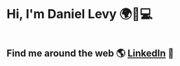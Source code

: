 # Hi, I'm Daniel Levy 🌍🦾💻

<img src="">


## Find me around the web 🌎 <a href="https://www.linkedin.com/in/daniel-levy-fullstack-developer/">LinkedIn</a> 💼
